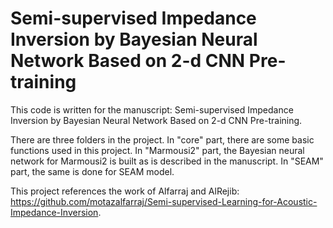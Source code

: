 # Semi-supervised Impedance Inversion by Bayesian Neural Network Based on 2-d CNN Pre-training
This code is written for the manuscript: Semi-supervised Impedance Inversion by Bayesian Neural Network Based on 2-d CNN Pre-training. 

There are three folders in the project. In "core" part, there are some basic functions used in this project. In "Marmousi2" part, the Bayesian neural network for Marmousi2 is built as is described in the manuscript. In "SEAM" part, the same is done for SEAM model. 

This project references the work of Alfarraj and AlRejib: https://github.com/motazalfarraj/Semi-supervised-Learning-for-Acoustic-Impedance-Inversion.
